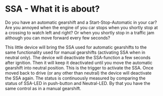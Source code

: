 # SSA - What it is about?

Do you have an automatic gearshift and a Start-Stop-Automatic in your car?
Are you annoyed when the engine of you car stops when you shortly stop at a crossing to watch left and right?
Or when you shortly stop in a traffic jam although you can move forward every few seconds?

This little device will bring the SSA used for automatic gearshifts to the same functionality used for manual gearshifts (activating SSA when in neutral only).
The device will deactivate the SSA-function a few seconds after ignition. Then it will keep it deactivated until you move the automatic gearshift into neutral position. This is the trigger to activate the SSA. Once moved back to drive (or any other than neutral) the device will deactivate the SSA again. The status is continuously measured by comparing the status of SSA-LED in push-button and Neutral-LED.
By that you have the same control as in a manual gearshift.
